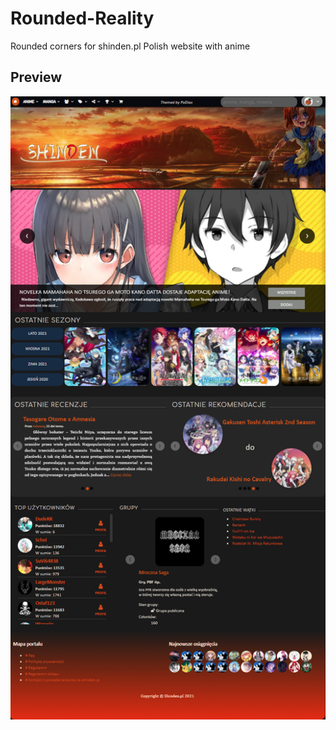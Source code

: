# Rounded-Reality
Rounded corners for shinden.pl Polish website with anime


## Preview

![alt text](https://raw.githubusercontent.com/PoDiax/Rounded-Reality/main/ScreenShots/EntireWebsite.png)

